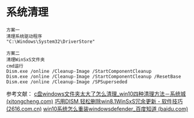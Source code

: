 # 系统清理

```
方案一
清理系统驱动程序
"C:\Windows\System32\DriverStore"

方案二
清理WinSxS文件夹
cmd运行
Dism.exe /online /Cleanup-Image /StartComponentCleanup
Dism.exe /online /Cleanup-Image /StartComponentCleanup /ResetBase
Dism.exe /online /Cleanup-Image /SPSuperseded
```

参考文献：
[c盘windows文件夹太大了怎么清理_win10四种清理方法－系统城 (xitongcheng.com)](https://www.xitongcheng.com/jiaocheng/win10_article_73194.html)
[巧用DISM,轻松删除win8.1WinSxS冗余更新 - 软件技巧 (2616.com.cn)](https://www.2616.com.cn/wWrPDdpl/)
[win10系统怎么重装windowsdefender_百度知道 (baidu.com)](https://zhidao.baidu.com/question/882487174773337852.html?qbl=relate_question_0)